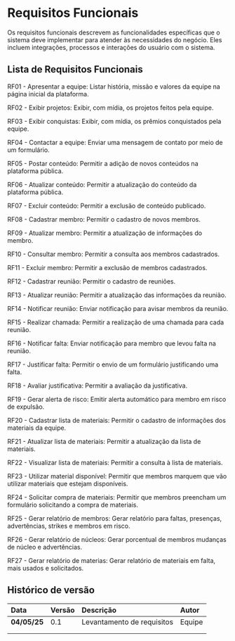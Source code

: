 # Requisitos Funcionais

Os requisitos funcionais descrevem as funcionalidades específicas que o sistema deve implementar para atender às necessidades do negócio. Eles incluem integrações, processos e interações do usuário com o sistema.

## Lista de Requisitos Funcionais

RF01 - Apresentar a equipe: Listar história, missão e valores da equipe na página inicial da plataforma. 

RF02 - Exibir projetos: Exibir, com mídia, os projetos feitos pela equipe. 

RF03 - Exibir conquistas: Exibir, com mídia, os prêmios conquistados pela equipe. 

RF04 - Contactar a equipe: Enviar uma mensagem de contato por meio de um formulário. 

RF05 - Postar conteúdo: Permitir a adição de novos conteúdos na plataforma pública. 

RF06 - Atualizar conteúdo: Permitir a atualização do conteúdo da plataforma pública. 

RF07 - Excluir conteúdo: Permitir a exclusão de conteúdo publicado. 

RF08 - Cadastrar membro: Permitir o cadastro de novos membros. 

RF09 - Atualizar membro: Permitir a atualização de informações do membro. 

RF10 - Consultar membro: Permitir a consulta aos membros cadastrados. 

RF11 - Excluir membro: Permitir a exclusão de membros cadastrados. 

RF12 - Cadastrar reunião: Permitir o cadastro de reuniões. 

RF13 - Atualizar reunião: Permitir a atualização das informações da reunião. 

RF14 - Notificar reunião: Enviar notificação para avisar membros da reunião. 

RF15 - Realizar chamada: Permitir a realização de uma chamada para cada reunião. 

RF16 - Notificar falta: Enviar notificação para membro que levou falta na reunião. 

RF17 - Justificar falta: Permitir o envio de um formulário justificando uma falta. 

RF18 - Avaliar justificativa: Permitir a avaliação da justificativa. 

RF19 - Gerar alerta de risco: Emitir alerta automático para membro em risco de expulsão. 

RF20 - Cadastrar lista de materiais: Permitir o cadastro de informações dos materiais da equipe. 

RF21 - Atualizar lista de materiais: Permitir a atualização da lista de materiais. 

RF22 - Visualizar lista de materiais: Permitir a consulta à lista de materiais. 

RF23 - Utilizar material disponível: Permitir que membros marquem que vão utilizar materiais que estejam disponíveis. 

RF24 - Solicitar compra de materiais: Permitir que membros preencham um formulário solicitando a compra de materiais. 

RF25 - Gerar relatório de membros: Gerar relatório para faltas, presenças, advertências, strikes e membros em risco.

RF26 - Gerar relatório de núcleos: Gerar porcentual de membros mudanças de núcleo e advertências.

RF27 - Gerar relatório de materias: Gerar relatório de materiais em falta, mais usados e solicitados. 



## Histórico de versão 
|**Data**|**Versão** |**Descrição** |**Autor**|
| :- | :- | :- | :- |
|**04/05/25**|0.1|Levantamento de requisitos|Equipe|
|||||
|||||